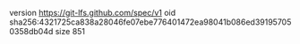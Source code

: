 version https://git-lfs.github.com/spec/v1
oid sha256:4321725ca838a28046fe07ebe776401472ea98041b086ed391957050358db04d
size 851
